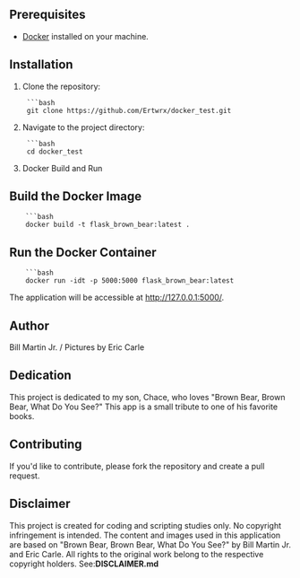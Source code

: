 
## Prerequisites

- [Docker](https://www.docker.com/) installed on your machine.

## Installation

1. Clone the repository:

		```bash
		git clone https://github.com/Ertwrx/docker_test.git

2. Navigate to the project directory:
				
		```bash
		cd docker_test

3. Docker Build and Run

## Build the Docker Image

		```bash
		docker build -t flask_brown_bear:latest .
		
## Run the Docker Container

		```bash
		docker run -idt -p 5000:5000 flask_brown_bear:latest
		 
The application will be accessible at http://127.0.0.1:5000/.

## Author

Bill Martin Jr. / Pictures by Eric Carle

## Dedication

This project is dedicated to my son, Chace, who loves "Brown Bear, Brown Bear, What Do You See?" This app is a small tribute to one of his favorite books.

## Contributing

If you'd like to contribute, please fork the repository and create a pull request.

## Disclaimer

This project is created for coding and scripting studies only. No copyright infringement is intended. The content and images used in this application are based on "Brown Bear, Brown Bear, What Do You See?" by Bill Martin Jr. and Eric Carle. All rights to the original work belong to the respective copyright holders. 
See:**DISCLAIMER.md**
